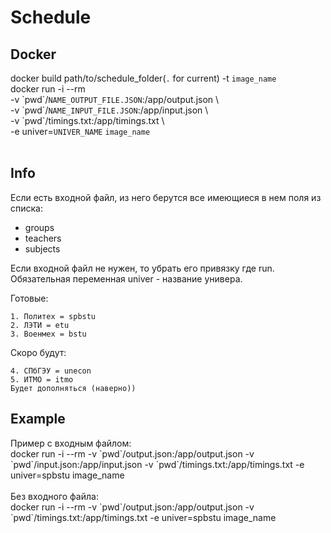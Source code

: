 # Schedule   
## Docker
docker build path/to/schedule_folder(`.` for current) -t `image_name`  
docker run -i --rm \
                    -v \`pwd\`/`NAME_OUTPUT_FILE.JSON`:/app/output.json \  
                    -v \`pwd\`/`NAME_INPUT_FILE.JSON`:/app/input.json \  
                    -v \`pwd\`/timings.txt:/app/timings.txt \  
                    -e univer=`UNIVER_NAME` `image_name`  
<br>
## Info
Если есть входной файл, из него берутся все имеющиеся в нем поля из списка:
- groups   
- teachers  
- subjects  

Если входной файл не нужен, то убрать его привязку где run.  
Обязательная переменная univer - название универа.  

Готовые:

    1. Политех = spbstu  
    2. ЛЭТИ = etu  
    3. Военмех = bstu  

Скоро будут:

    4. СПбГЭУ = unecon  
    5. ИТМО = itmo  
    Будет дополняться (наверно))
   
## Example
Пример с входным файлом:  
docker run -i --rm -v \`pwd\`/output.json:/app/output.json -v \`pwd\`/input.json:/app/input.json -v \`pwd\`/timings.txt:/app/timings.txt -e univer=spbstu image_name  
<br>
Без входного файла:  
docker run -i --rm -v \`pwd\`/output.json:/app/output.json -v \`pwd\`/timings.txt:/app/timings.txt -e univer=spbstu image_name  